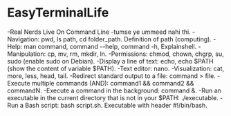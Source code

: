 # EasyTerminalLife
-Real Nerds Live On Command Line
-tumse ye ummeed nahi thi.
-Navigation: pwd, ls path, cd folder_path. Definition of path (computing).
-Help: man command, command --help, command -h, Explainshell.
-Manipulation: cp, mv, rm, mkdir, ln.
-Permissions: chmod, chown, chgrp, su, sudo (enable sudo on Debian).
-Display a line of text: echo, echo $PATH (show the content of variable $PATH).
-Text editor: nano.
-Visualization: cat, more, less, head, tail.
-Redirect standard output to a file: command > file.
-Execute multiple commands (AND): command1 && command2 && commandN.
-Execute a command in the background: command &.
-Run an executable in the current directory that is not in your $PATH: ./executable.
-Run a Bash script: bash script.sh. Executable with header #!/bin/bash.

